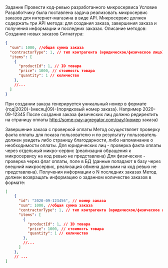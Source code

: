 Задание
Провести код-ревью разработанного микросервиса
Условие
Разработчику была поставлена задача реализовать микросервис заказов для интернет-магазина в виде API. Микросервис должен содержать три API метода: для создания заказа, завершения заказа и получения информации и последних заказах.
Описание методов:
Создание новых заказов Сигнатура:
```json
{
  "sum": 1000, //общая сумма заказа
  "contractorType": 1, // тип контрагента (юридическое/физическое лицо)
  "items": [
    {
      "productId": 1, // ID товара
      "price": 1000, // стоимость товара
      "quantity": 1 // количество
    },
    //...
  ]
}
```

При создании заказа генерируется уникальный номер в формате {год|2020}-{месяц|09}-{порядковый номер заказа}. Например 2020-09-12345
После создания заказа физических лиц должно редиректить на страницу оплаты http://some-pay-agregator.com/pay/{номер заказа}

Завершение заказа с проверкой оплаты
Метод осуществляет проверку факта оплаты для показа пользователю и по результату пользователь должен увидеть либо страницу благодарности, либо напоминание о необходимости оплаты.
Для юридических лиц - проверка факта оплаты через отдельный микро-сервис (реализация обращения к микросервису на код ревью не представлена)
Для физических - проверка через флаг оплаты, поле в БД (данные попадают в базу через внешний микросервис, реализация обмена данными на код ревью не представлена).
Получения информации о N последних заказах
Метод должен возвращать информацию о заданном количестве заказов в формате:
```json
[
    {
      "id": "2020-09-123456", // номер заказа
      "sum": 1000, //общая сумма заказа
      "contractorType": 1, // тип контрагента (юридическое/физическое лицо)
      "items": [
        {
          "productId": 1, // ID товара
          "price": 1000, // стоимость товара
          "quantity": 1 // количество
        },
        //...
      ]
    },
    // ...
]
```
